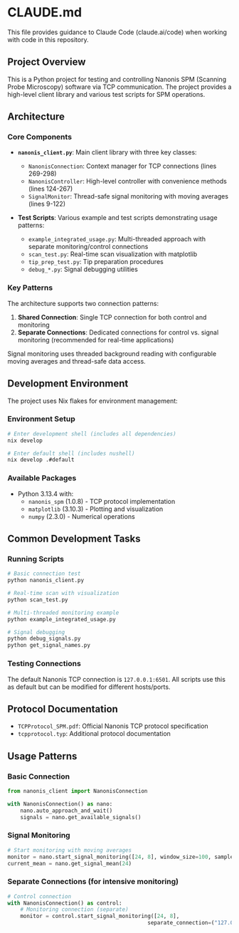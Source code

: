 # CLAUDE.md

This file provides guidance to Claude Code (claude.ai/code) when working with code in this repository.

## Project Overview

This is a Python project for testing and controlling Nanonis SPM (Scanning Probe Microscopy) software via TCP communication. The project provides a high-level client library and various test scripts for SPM operations.

## Architecture

### Core Components

- **`nanonis_client.py`**: Main client library with three key classes:
  - `NanonisConnection`: Context manager for TCP connections (lines 269-298)
  - `NanonisController`: High-level controller with convenience methods (lines 124-267)
  - `SignalMonitor`: Thread-safe signal monitoring with moving averages (lines 9-122)

- **Test Scripts**: Various example and test scripts demonstrating usage patterns:
  - `example_integrated_usage.py`: Multi-threaded approach with separate monitoring/control connections
  - `scan_test.py`: Real-time scan visualization with matplotlib
  - `tip_prep_test.py`: Tip preparation procedures
  - `debug_*.py`: Signal debugging utilities

### Key Patterns

The architecture supports two connection patterns:
1. **Shared Connection**: Single TCP connection for both control and monitoring
2. **Separate Connections**: Dedicated connections for control vs. signal monitoring (recommended for real-time applications)

Signal monitoring uses threaded background reading with configurable moving averages and thread-safe data access.

## Development Environment

The project uses Nix flakes for environment management:

### Environment Setup
```bash
# Enter development shell (includes all dependencies)
nix develop

# Enter default shell (includes nushell)
nix develop .#default
```

### Available Packages
- Python 3.13.4 with:
  - `nanonis_spm` (1.0.8) - TCP protocol implementation
  - `matplotlib` (3.10.3) - Plotting and visualization
  - `numpy` (2.3.0) - Numerical operations

## Common Development Tasks

### Running Scripts
```bash
# Basic connection test
python nanonis_client.py

# Real-time scan with visualization
python scan_test.py

# Multi-threaded monitoring example
python example_integrated_usage.py

# Signal debugging
python debug_signals.py
python get_signal_names.py
```

### Testing Connections
The default Nanonis TCP connection is `127.0.0.1:6501`. All scripts use this as default but can be modified for different hosts/ports.

## Protocol Documentation

- `TCPProtocol_SPM.pdf`: Official Nanonis TCP protocol specification
- `tcpprotocol.typ`: Additional protocol documentation

## Usage Patterns

### Basic Connection
```python
from nanonis_client import NanonisConnection

with NanonisConnection() as nano:
    nano.auto_approach_and_wait()
    signals = nano.get_available_signals()
```

### Signal Monitoring
```python
# Start monitoring with moving averages
monitor = nano.start_signal_monitoring([24, 8], window_size=100, sample_rate=10)
current_mean = nano.get_signal_mean(24)
```

### Separate Connections (for intensive monitoring)
```python
# Control connection
with NanonisConnection() as control:
    # Monitoring connection (separate)
    monitor = control.start_signal_monitoring([24, 8], 
                                            separate_connection=("127.0.0.1", 6501))
```